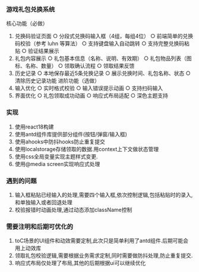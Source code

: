 ### 游戏礼包兑换系统
核心功能（必做）
1. 兑换码验证页面
○ 分段式兑换码输入框（4组，每组4位）
○ 前端简单的兑换码校验（参考 luhn 等算法）
○ 支持键盘输入自动跳转
○ 支持完整兑换码粘贴
○ 验证结果展示
2. 礼包内容展示
○ 礼包基本信息（名称、说明、有效期）
○ 礼包物品列表（图标、名称、数量）
○ 领取确认流程
○ 领取结果反馈
3. 历史记录
○ 本地保存最近5条兑换记录
○ 展示兑换时间、礼包名称、状态
○ 清除历史记录功能
进阶功能（选做）
1. 输入优化
○ 实时格式校验
○ 输入错误提示动画
○ 支持扫码输入
2. 界面优化
○ 礼包领取成功动画
○ 响应式布局适配
○ 深色主题支持
 
### 实现
 1. 使用react18构建
 2. 使用antd组件库提供部分组件(按钮/弹窗/输入框)
 3. 使用ahooks中防抖hooks防止重复提交
 4. 使用localstorage存储领取的数据.用context上下文做状态管理
 5. 使用css全局变量实现主题样式变更.
 6. 使用@media screen实现响应式处理

### 遇到的问题
 1. 输入框粘贴已经输入的处理,需要四个输入框,依次控制逻辑,包括粘贴时的录入,和单独输入或者回退处理
 2. 校验报错时动画处理,通过动态添加className控制

### 需要注明和后期可优化的
 1. toC场景的UI组件和动效需要定制,此次只是简单利用了antd组件.后期可能会用上动效库
 2. 领取礼包校验逻辑,需要根据业务需求定制,同时需要做防抖处理,防止重复提交.
 3. 响应式布局仅处理了布局,其他的后期根据ui可以继续优化